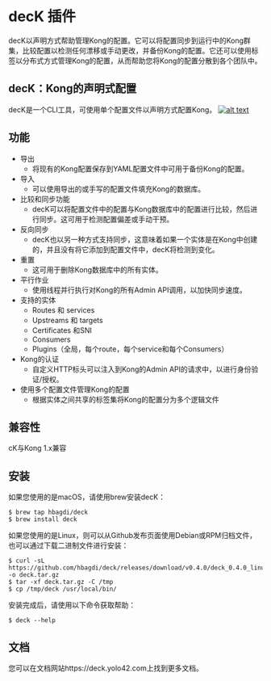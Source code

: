 # decK 插件

decK以声明方式帮助管理Kong的配置。它可以将配置同步到运行中的Kong群集，比较配置以检测任何漂移或手动更改，并备份Kong的配置。它还可以使用标签以分布式方式管理Kong的配置，从而帮助您将Kong的配置分散到各个团队中。

## decK：Kong的声明式配置

decK是一个CLI工具，可使用单个配置文件以声明方式配置Kong。
[![alt text](https://asciinema.org/a/238318.svg "title")](https://asciinema.org/a/238318)

## 功能

- 导出
	- 将现有的Kong配置保存到YAML配置文件中可用于备份Kong的配置。
- 导入
	- 可以使用导出的或手写的配置文件填充Kong的数据库。
- 比较和同步功能
	- decK可以将配置文件中的配置与Kong数据库中的配置进行比较，然后进行同步。这可用于检测配置偏差或手动干预。
- 反向同步
	- decK也以另一种方式支持同步，这意味着如果一个实体是在Kong中创建的，并且没有将它添加到配置文件中，decK将检测到变化。
- 重置
	- 这可用于删除Kong数据库中的所有实体。
- 平行作业
	- 使用线程并行执行对Kong的所有Admin API调用，以加快同步速度。
- 支持的实体
	- Routes 和 services
	- Upstreams 和 targets
	- Certificates 和SNI
	- Consumers
	- Plugins（全局，每个route，每个service和每个Consumers）
- Kong的认证
	- 自定义HTTP标头可以注入到Kong的Admin API的请求中，以进行身份验证/授权。
- 使用多个配置文件管理Kong的配置
	- 根据实体之间共享的标签集将Kong的配置分为多个逻辑文件

## 兼容性

cK与Kong 1.x兼容

## 安装

如果您使用的是macOS，请使用brew安装decK：

```
$ brew tap hbagdi/deck
$ brew install deck
```
如果您使用的是Linux，则可以从Github发布页面使用Debian或RPM归档文件，也可以通过下载二进制文件进行安装：
```
$ curl -sL https://github.com/hbagdi/deck/releases/download/v0.4.0/deck_0.4.0_linux_amd64.tar.gz -o deck.tar.gz
$ tar -xf deck.tar.gz -C /tmp
$ cp /tmp/deck /usr/local/bin/
```
安装完成后，请使用以下命令获取帮助：
```
$ deck --help
```

## 文档

您可以在文档网站https://deck.yolo42.com上找到更多文档。